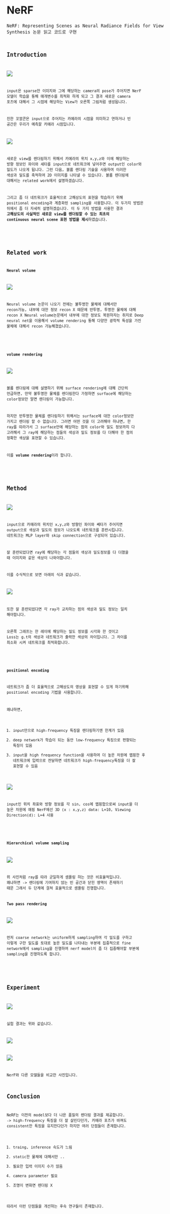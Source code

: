 # NeRF
<code>NeRF: Representing Scenes as Neural Radiance Fields for View Synthesis 논문 읽고 코드로 구현<code/>

## Introduction

![](https://velog.velcdn.com/images/soyekwon/post/a3dde5a7-7b90-4586-9c7f-e2aa0f8a5501/image.png)

input은 sparse한 이미지와 그에 해당하는 camera의 pose가 주어지면 NerF 모델이 학습을 통해 매개변수를 최적화 하게 되고  그 결과 새로운 camera 포즈에 대해서 그 시점에 해당하는  View가 오른쪽 그림처럼 생성됩니다. 

진한 꼬깔콘은 input으로 주어지는 카메라의 시점을 의미하고 연하거나 빈 공간은 우리가 예측할 카메라 시점입니다. 

![](https://velog.velcdn.com/images/soyekwon/post/3bbd1c80-83d6-42f9-9491-f4399347eee6/image.png)

새로운 view를 렌더링하기 위해서 카메라의 위치 x,y,z와 이에 해당하는 방향 정보인 파이와 세타를 input으로 네트워크에 넣어주면 output인 color와 밀도가 나오게 됩니다. 
그런 다음, 볼륨 렌더링 기술을 사용하여 이러한 색상과 밀도를 축적하여 2D 이미지를 나타낼 수 있습니다.
볼륨 렌더링에 대해서는 related work에서 설명하겠습니다.

그리고 좀 더 네트워크가 효율적으로 고해상도의 표현을 학습하기 위해 positional encoding과 계층화된 sampling을 사용합니다. 이 두가지 방법은 뒤에서 좀 더 자세히 설명하겠습니다. 
이 두 가지 방법을 사용한 결과 **고해상도의 사실적인 새로운 view를 렌더링할 수 있는 최초의 continuous neural scene 표현 방법을 제시**하였습니다. 

<br/>


## Related work

**Neural volume**

![](https://velog.velcdn.com/images/soyekwon/post/c910818b-58aa-4ae4-9bd8-4793b1343696/image.png)

Neural volume 논문이 나오기 전에는 불투명한 물체에 대해서만 recon가능, 내부에 대한 정보 recon X 때문에 반투명, 투명한 물체에 대해 recon X
Neural volume논문에서 내부에 대한 정보도 복원하자는 취지로 Deep neural net을 이용해서 volume rendering 통해 다양한 광학적 특성을 가진 물체에 대해서 recon 가능해졌습니다. 

<br/>

**volume rendering**

![](https://velog.velcdn.com/images/soyekwon/post/7371bebc-c072-4a15-9d5e-e7518a12499f/image.png)

볼륨 렌더링에 대해 설명하기 위해 surface rendering에 대해 간단히 언급하면, 만약 불투명한 물체를 렌더링한다 가정하면 surface에 해당하는 color정보만 알면 렌더링이 가능합니다. 

하지만 반투명한 물체를 렌더링하기 위해서는 surface에 대한 color정보만 가지고 렌더링 할 수 없습니다. 
그러면 어떤 것을 더 고려해야 하냐면, 한 ray를 따라가서 그 surface안에 해당하는 점의 color와 밀도 정보까지 다 고려해서 그 ray에 해당하는 점들의 색상과 밀도 정보를 다 더해야 한 점의 정확한 색상을 표현할 수 있습니다.

이를 **volume rendering**이라 합니다.  

<br/>


## Method

![](https://velog.velcdn.com/images/soyekwon/post/011e5a13-32aa-4130-b9a2-fc0dc355ec6a/image.png)

input으로 카메라의 위치인 x,y,z와 방향인 파이와 쎄타가 주어지면 output으로 색상과 밀도의 정보가 나오도록 네트워크를 훈련시킵니다. 
네트워크는 MLP layer와 skip connection으로 구성되어 있습니다. 

잘 훈련되었다면 ray에 해당하는 각 점들의 색상과 밀도정보를 다 더했을 때 이미지와 같은 색상이 나와야합니다. 

이를 수식적으로 보면 아래의 식과 같습니다.

![](https://velog.velcdn.com/images/soyekwon/post/71f55c69-1e4e-4114-8673-b8275124a1af/image.png)

또한 잘 훈련되었다면  각 ray가 교차하는 점의 색상과 밀도 정보는 일치 해야합니다. 

오른쪽 그래프는 한 레이에 해당하는 밀도 정보를 시각화 한 것이고 Loss는 g.t의 색상과 네트워크가 출력한 색상의 차이입니다. 그 차이를 최소화 시켜 네트워크를 최적화합니다. 

<br/>

**positional encoding**

네트워크가 좀 더 효율적으로 고해상도의 영상을 표현할 수 있게 하기위해 positional encoding 기법을 사용합니다.

왜냐하면, 
1. input만으로 high-frequency 특징을 렌더링하기엔 한계가 있음
2. deep network가 학습이 되는 동안 low-frequency 특징으로 편향되는 특징이 있음 
3. input을 high frequency function을 사용하여 더 높은 차원에 맵핑한 후 네트워크에 입력으로 전달하면 네트워크가 high-frequency특징을 더 잘 표현할 수 있음

![](https://velog.velcdn.com/images/soyekwon/post/16d412f6-794e-4ce5-a4dc-3e2b8fa0f82f/image.png)

input인 위치 좌표와 방향 정보를 각 sin, cos에 맵핑함으로써 input을 더 높은 차원에 매핑
NerF에선 3D (x : x,y,z) data: L=10, Viewing Direction(d): L=4 사용

<br/>

**Hierarchical volume sampling**

![](https://velog.velcdn.com/images/soyekwon/post/1ef8d087-d886-4a51-895b-69bbe47ea52f/image.png)

위 사진처럼 ray를 따라 균일하게 샘플링 하는 것은 비효율적입니다. 왜냐하면
-> 렌더링에 기여하지 않는 빈 공간과 닫힌 영역이 존재하기 때문
그래서 두 단계에 걸쳐 효율적으로 샘플링 진행합니다. 

**Two pass rendering**

![](https://velog.velcdn.com/images/soyekwon/post/db1299f3-6588-4ffb-bc6a-03fd84817a05/image.jpg)

먼저 coarse network는 uniform하게 sampling하여 각 밀도를 구하고 이렇게 구한 밀도를 토대로 높은 밀도를 나타내는 부분에 집중적으로 fine network에서 sampling을 진행하여 nerf model이 좀 더 집중해야할 부분에 sampling을 진행하도록 합니다.

<br/>

## Experiment

![](https://velog.velcdn.com/images/soyekwon/post/51af9b85-b84d-4769-ab45-e1370133d9e9/image.png)

실험 결과는 위와 같습니다. 

![](https://velog.velcdn.com/images/soyekwon/post/093a35df-3d2b-4855-8e6e-414344a69045/image.png)

![](https://velog.velcdn.com/images/soyekwon/post/be928997-ffc8-4f1f-8ec2-16f9b0ee4617/image.png)

NerF와 다른 모델들을 비교한 사진입니다. 

## Conclusion

NeRF는  이전의 model보다 더 나은 품질의 렌더링 결과를 제공합니다. 
-> high-frequency 특징을 더 잘 살린다던가, 카메라 포즈가 바껴도 consistent한 특징을 유지한다던가 
하지만 여러 단점들이 존재합니다. 

1. traing, inference 속도가 느림
2. static한 물체에 대해서만 .. 
3. 필요한 입력 이미지 수가 많음
4. camera parameter 필요
5. 조명이 변화면 렌더링 X

따라서 이런 단점들을 개선하는 후속 연구들이 존재합니다. 


























